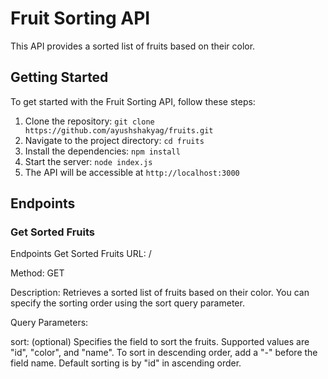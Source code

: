 # Fruit Sorting API

This API provides a sorted list of fruits based on their color.

## Getting Started

To get started with the Fruit Sorting API, follow these steps:

1. Clone the repository: `git clone https://github.com/ayushshakyag/fruits.git`
2. Navigate to the project directory: `cd fruits`
3. Install the dependencies: `npm install`
4. Start the server: `node index.js `
5. The API will be accessible at `http://localhost:3000`

## Endpoints

### Get Sorted Fruits

Endpoints
Get Sorted Fruits
URL: /

Method: GET

Description: Retrieves a sorted list of fruits based on their color. You can specify the sorting order using the sort query parameter.

Query Parameters:

sort: (optional) Specifies the field to sort the fruits. Supported values are "id", "color", and "name". To sort in descending order, add a "-" before the field name. Default sorting is by "id" in ascending order.
